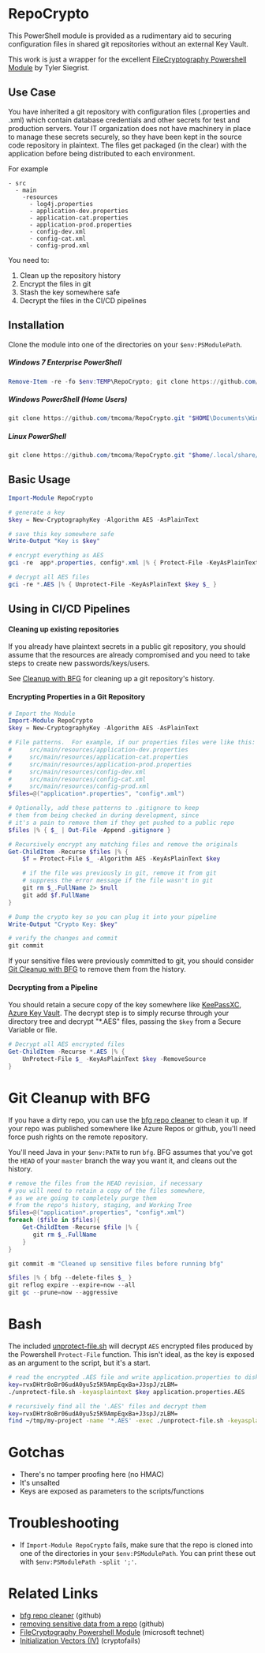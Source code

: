 # RepoCrypto
This PowerShell module is provided as a rudimentary aid to securing configuration files in shared git repositories without an external Key Vault.

This work is just a wrapper for the excellent [FileCryptography Powershell Module](https://gallery.technet.microsoft.com/scriptcenter/EncryptDecrypt-files-use-65e7ae5d) by Tyler Siegrist.

## Use Case
You have inherited a git repository with configuration files (.properties and .xml) which contain database credentials and other secrets for test and production servers. Your IT organization does not have machinery in place to manage these secrets securely, so they have been kept in the source code repository in plaintext.  The files get packaged (in the clear) with the application before being distributed to each environment.

For example
```
- src
  - main
    -resources
      - log4j.properties
      - application-dev.properties
      - application-cat.properties
      - application-prod.properties
      - config-dev.xml
      - config-cat.xml
      - config-prod.xml
```

You need to:
1. Clean up the repository history
2. Encrypt the files in git
3. Stash the key somewhere safe
4. Decrypt the files in the CI/CD pipelines

## Installation
Clone the module into one of the directories on your `$env:PSModulePath`.

##### Windows 7 Enterprise PowerShell
```PowerShell
Remove-Item -re -fo $env:TEMP\RepoCrypto; git clone https://github.com/tmcoma/RepoCrypto.git $env:TEMP\RepoCrypto; mkdir "$env:HOMESHARE\My Documents\WindowsPowerShell\Modules\RepoCrypto" -ErrorAction Ignore; Copy-Item -fo "$env:TEMP\RepoCrypto\*" "$env:HOMESHARE\My Documents\WindowsPowerShell\Modules\RepoCrypto"
```

##### Windows PowerShell (Home Users)
```PowerShell
git clone https://github.com/tmcoma/RepoCrypto.git "$HOME\Documents\WindowsPowerShell\Modules\RepoCrypto"
```

##### Linux PowerShell
```PowerShell
git clone https://github.com/tmcoma/RepoCrypto.git "$home/.local/share/powershell/Modules/RepoCrypto"
```

## Basic Usage
```PowerShell
Import-Module RepoCrypto

# generate a key
$key = New-CryptographyKey -Algorithm AES -AsPlainText

# save this key somewhere safe
Write-Output "Key is $key"

# encrypt everything as AES
gci -re  app*.properties, config*.xml |% { Protect-File -KeyAsPlainText $key $_ }

# decrypt all AES files
gci -re *.AES |% { Unprotect-File -KeyAsPlainText $key $_ }
```

## Using in CI/CD Pipelines
#### Cleaning up existing repositories
If you already have plaintext secrets in a public git repository, you should assume that the resources are already compromised and you need to take steps to create new passwords/keys/users.

See [Cleanup with BFG](#cleanup-with-bfg) for cleaning up a git repository's history.

#### Encrypting Properties in a Git Repository
```PowerShell
# Import the Module
Import-Module RepoCrypto
$key = New-CryptographyKey -Algorithm AES -AsPlainText

# File patterns.  For example, if our properties files were like this:
#     src/main/resources/application-dev.properties
#     src/main/resources/application-cat.properties
#     src/main/resources/application-prod.properties
#     src/main/resources/config-dev.xml
#     src/main/resources/config-cat.xml
#     src/main/resources/config-prod.xml
$files=@("application*.properties", "config*.xml")

# Optionally, add these patterns to .gitignore to keep
# them from being checked in during development, since
# it's a pain to remove them if they get pushed to a public repo
$files |% { $_ | Out-File -Append .gitignore }

# Recursively encrypt any matching files and remove the originals
Get-ChildItem -Recurse $files |% {
    $f = Protect-File $_ -Algorithm AES -KeyAsPlainText $key 

    # if the file was previously in git, remove it from git
    # suppress the error message if the file wasn't in git
    git rm $_.FullName 2> $null
    git add $f.FullName
}

# Dump the crypto key so you can plug it into your pipeline
Write-Output "Crypto Key: $key"

# verify the changes and commit
git commit
```

If your sensitive files were previously committed to git, you should consider [Git Cleanup with BFG](#git-cleanup-with-bfg) to remove them from the history.


#### Decrypting from a Pipeline
You should retain a secure copy of the key somewhere like [KeePassXC](https://keepassxc.org/), [Azure Key Vault](https://azure.microsoft.com/en-us/services/key-vault/). The decrypt step is to simply recurse through your directory tree and decrypt "*.AES" files, passing the `$key` from a Secure Variable or file.
```PowerShell
# Decrypt all AES encrypted files
Get-ChildItem -Recurse *.AES |% {
    UnProtect-File $_ -KeyAsPlainText $key -RemoveSource
}
```

# Git Cleanup with BFG
If you have a dirty repo, you can use the [bfg repo cleaner](https://rtyley.github.io/bfg-repo-cleaner/) to clean it up.  If your repo was published somewhere like Azure Repos or github, you'll need force push rights on the remote repository.

You'll need Java in your `$env:PATH` to run `bfg`.  BFG assumes that you've got the `HEAD` of your `master` branch the way you want it, and cleans out the history.

```PowerShell
# remove the files from the HEAD revision, if necessary
# you will need to retain a copy of the files somewhere,
# as we are going to completely purge them
# from the repo's history, staging, and Working Tree
$files=@("application*.properties", "config*.xml")
foreach ($file in $files){
    Get-ChildItem -Recurse $file |% {
       git rm $_.FullName 
    }
}

git commit -m "Cleaned up sensitive files before running bfg"

$files |% { bfg --delete-files $_ }
git reflog expire --expire=now --all 
git gc --prune=now --aggressive
```

# Bash
The included [unprotect-file.sh](unprotect-file.sh) will decrypt `AES` encrypted files produced by the Powershell `Protect-File` function.  This isn't ideal, as the key is exposed as an argument to the script, but it's a start.

```bash
# read the encrypted .AES file and write application.properties to disk
key=rvxDHtr8oBr06udA0yu5z5K9AmpEqxBa+J3spJ/zLBM=
./unprotect-file.sh -keyasplaintext $key application.properties.AES
```

```bash
# recursively find all the '.AES' files and decrypt them
key=rvxDHtr8oBr06udA0yu5z5K9AmpEqxBa+J3spJ/zLBM=
find ~/tmp/my-project -name '*.AES' -exec ./unprotect-file.sh -keyasplaintext $key {} \;
```

# Gotchas
- There's no tamper proofing here (no HMAC)
- It's unsalted
- Keys are exposed as parameters to the scripts/functions

# Troubleshooting
- If `Import-Module RepoCrypto` fails, make sure that the repo is cloned into one of the directories in your `$env:PSModulePath`.  You can print these out with `$env:PSModulePath -split ';'`.

# Related Links
- [bfg repo cleaner](https://rtyley.github.io/bfg-repo-cleaner/) (github)
- [removing sensitive data from a repo](https://help.github.com/articles/removing-sensitive-data-from-a-repository/) (github)
- [FileCryptography Powershell Module](https://gallery.technet.microsoft.com/scriptcenter/EncryptDecrypt-files-use-65e7ae5d)  (microsoft technet)
- [Initialization Vectors (IV)](http://www.cryptofails.com/post/70059609995/crypto-noobs-1-initialization-vectors) (cryptofails)
